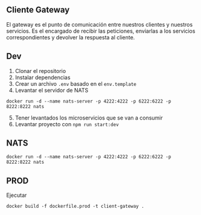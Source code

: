 ## Cliente Gateway
El gateway es el punto de comunicación entre nuestros clientes y nuestros servicios. Es el encargado de recibir las peticiones, enviarlas a los servicios correspondientes y devolver la respuesta al cliente.


## Dev

1. Clonar el repositorio
2. Instalar dependencias
3. Crear un archivo `.env` basado en el `env.template`
4. Levantar el servidor de NATS
````
docker run -d --name nats-server -p 4222:4222 -p 6222:6222 -p 8222:8222 nats
````
5. Tener levantados los microservicios que se van a consumir
6. Levantar proyecto con `npm run start:dev`

## NATS

````
docker run -d --name nats-server -p 4222:4222 -p 6222:6222 -p 8222:8222 nats
````

## PROD

Ejecutar
````
docker build -f dockerfile.prod -t client-gateway .      
````

